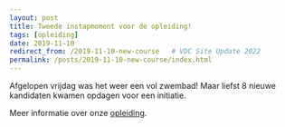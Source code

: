 ```yaml
---
layout: post
title: Tweede instapmoment voor de opleiding!
tags: [opleiding]
date: 2019-11-10
redirect_from: /2019-11-10-new-course   # VDC Site Update 2022
permalink: /posts/2019-11-10-new-course/index.html
---
```


Afgelopen vrijdag was het weer een vol zwembad! Maar liefst 8 nieuwe kandidaten kwamen opdagen voor een initiatie.

Meer informatie over onze [opleiding](/education). 
